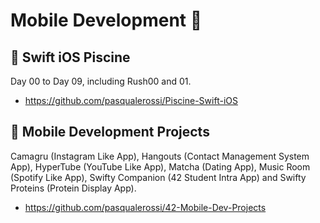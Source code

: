 # Mobile Development :vibration_mode:

## :iphone: Swift iOS Piscine

Day 00 to Day 09, including Rush00 and 01.

- https://github.com/pasqualerossi/Piscine-Swift-iOS

## :iphone: Mobile Development Projects

Camagru (Instagram Like App), Hangouts (Contact Management System App), HyperTube (YouTube Like App), Matcha (Dating App), Music Room (Spotify Like App), Swifty Companion (42 Student Intra App) and Swifty Proteins (Protein Display App).

- https://github.com/pasqualerossi/42-Mobile-Dev-Projects
